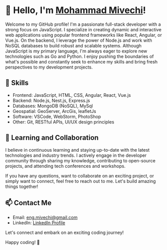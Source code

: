 <h1>👋 Hello, I'm <a href='http://mmivechi.ir' target="_blank" >Mohammad Mivechi</a>!</h1>

Welcome to my GitHub profile! I'm a passionate full-stack developer with a strong focus on JavaScript. I specialize in creating dynamic and interactive web applications using popular frontend frameworks like React, Angular, or Vue.js. On the backend, I leverage the power of Node.js and work with NoSQL databases to build robust and scalable systems. Although JavaScript is my primary language, I'm always eager to explore new technologies such as Go and Python. I enjoy pushing the boundaries of what's possible and constantly seek to enhance my skills and bring fresh perspectives to my development projects.

## 🚀 Skills

- Frontend: JavaScript, HTML, CSS, Angular, React, Vue.js
- Backend: Node.js, Nest.js, Express.js
- Databases: MongoDB (NoSQL), MySql
- Geospatial: GeoServer, ArcGis, leafletJs
- Software: VSCode, WebStorm, PhotoShop
- Other: Git, RESTful APIs, UI/UX design principles

## 🌱 Learning and Collaboration

I believe in continuous learning and staying up-to-date with the latest technologies and industry trends. I actively engage in the developer community through sharing my knowledge, contributing to open-source projects, and attending tech conferences and workshops.

If you have any questions, want to collaborate on an exciting project, or simply want to connect, feel free to reach out to me. Let's build amazing things together!

## 📫 Contact Me

- Email: eng.mivechi@gmail.com
- LinkedIn: [LinkedIn Profile](https://www.linkedin.com/in/mohammad-mivechi-855226177/)

Let's connect and embark on an exciting coding journey!

Happy coding! 🚀
